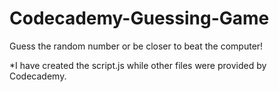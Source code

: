 # Codecademy-Guessing-Game

Guess the random number or be closer to beat the computer!

*I have created the script.js while other files were provided by Codecademy.
